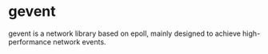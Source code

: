 # gevent
gevent is a network library based on epoll, mainly designed to achieve high-performance network events.
